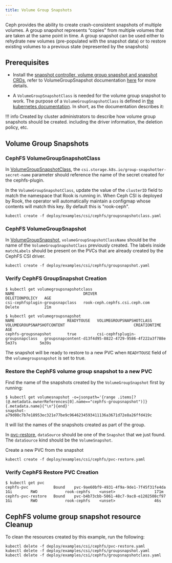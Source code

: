 ```yaml
---
title: Volume Group Snapshots
---
```


Ceph provides the ability to create crash-consistent snapshots of multiple volumes.
A group snapshot represents “copies” from multiple volumes that are taken at the same point in time.
A group snapshot can be used either to rehydrate new volumes (pre-populated with the snapshot data)
or to restore existing volumes to a previous state (represented by the snapshots)


## Prerequisites

- Install the [snapshot controller, volume group snapshot and snapshot CRDs](https://github.com/kubernetes-csi/external-snapshotter/tree/master#usage),
refer to VolumeGroupSnapshot documentation
[here](https://github.com/kubernetes-csi/external-snapshotter/tree/master#volume-group-snapshot-support) for more details.

- A `VolumeGroupSnapshotClass` is needed for the volume group snapshot to work. The purpose of a `VolumeGroupSnapshotClass` is
defined in [the kubernetes
documentation](https://kubernetes.io/blog/2024/12/18/kubernetes-1-32-volume-group-snapshot-beta/).
In short, as the documentation describes it:

!!! info
    Created by cluster administrators to describe how volume group snapshots
    should be created. including the driver information, the deletion policy, etc.

## Volume Group Snapshots

### CephFS VolumeGroupSnapshotClass

In [VolumeGroupSnapshotClass](https://github.com/rook/rook/tree/master/deploy/examples/csi/cephfs/groupsnapshotclass.yaml),
the `csi.storage.k8s.io/group-snapshotter-secret-name` parameter should reference the
name of the secret created for the cephfs-plugin.

In the `VolumeGroupSnapshotClass`, update the value of the `clusterID` field to match the namespace
that Rook is running in. When Ceph CSI is deployed by Rook, the operator will automatically
maintain a configmap whose contents will match this key. By default this is
"rook-ceph".

```console
kubectl create -f deploy/examples/csi/cephfs/groupsnapshotclass.yaml
```

### CephFS VolumeGroupSnapshot

In [VolumeGroupSnapshot](https://github.com/rook/rook/tree/master/deploy/examples/csi/cephfs/groupsnapshot.yaml),
`volumeGroupSnapshotClassName` should be the name of the `VolumeGroupSnapshotClass`
previously created. The labels inside `matchLabels` should be present on the
PVCs that are already created by the CephFS CSI driver.

```console
kubectl create -f deploy/examples/csi/cephfs/groupsnapshot.yaml
```

### Verify CephFS GroupSnapshot Creation

```console
$ kubectl get volumegroupsnapshotclass
NAME                              DRIVER                          DELETIONPOLICY   AGE
csi-cephfsplugin-groupsnapclass   rook-ceph.cephfs.csi.ceph.com   Delete           21m
```

```console
$ kubectl get volumegroupsnapshot
NAME                       READYTOUSE   VOLUMEGROUPSNAPSHOTCLASS          VOLUMEGROUPSNAPSHOTCONTENT                              CREATIONTIME   AGE
cephfs-groupsnapshot       true         csi-cephfsplugin-groupsnapclass   groupsnapcontent-d13f4d95-8822-4729-9586-4f222a3f788e   5m37s          5m39s
```

The snapshot will be ready to restore to a new PVC when `READYTOUSE` field of the
`volumegroupsnapshot` is set to true.

### Restore the CephFS volume group snapshot to a new PVC

Find the name of the snapshots created by the `VolumeGroupSnapshot` first by running:

```console
$ kubectl get volumesnapshot -o=jsonpath='{range .items[?(@.metadata.ownerReferences[0].name=="cephfs-groupsnapshot")]}{.metadata.name}{"\n"}{end}'
snapshot-a79d08c7b7e18953ec321e77be9c9646234593411136a3671d72e8a26ffd419c
```

It will list the names of the snapshots created as part of the group.

In
[pvc-restore](https://github.com/rook/rook/tree/master/deploy/examples/csi/cephfs/pvc-restore.yaml),
`dataSource` should be one of the `Snapshot` that we just
found. The `dataSource` kind should be the `VolumeSnapshot`.

Create a new PVC from the snapshot

```console
kubectl create -f deploy/examples/csi/cephfs/pvc-restore.yaml
```

### Verify CephFS Restore PVC Creation

```console
$ kubectl get pvc
cephfs-pvc           Bound    pvc-9ae60bf9-4931-4f9a-9de1-7f45f31fe4da   1Gi        RWO            rook-cephfs    <unset>                 171m
cephfs-pvc-restore   Bound    pvc-b4b73cbb-5061-48c7-9ac8-e1202508cf97   1Gi        RWO            rook-cephfs    <unset>                 46s
```

## CephFS volume group snapshot resource Cleanup

To clean the resources created by this example, run the following:

```console
kubectl delete -f deploy/examples/csi/cephfs/pvc-restore.yaml
kubectl delete -f deploy/examples/csi/cephfs/groupsnapshot.yaml
kubectl delete -f deploy/examples/csi/cephfs/groupsnapshotclass.yaml
```

